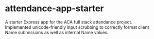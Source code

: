 # attendance-app-starter
A starter Express app for the ACA full stack attendance project. Implemented unicode-friendly input scrubbing to correctly format client Name submissions as well as internal Name values.
